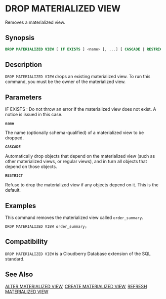 # DROP MATERIALIZED VIEW

Removes a materialized view.

## Synopsis

```sql
DROP MATERIALIZED VIEW [ IF EXISTS ] <name> [, ...] [ CASCADE | RESTRICT ]
```

## Description

`DROP MATERIALIZED VIEW` drops an existing materialized view. To run this command, you must be the owner of the materialized view.

## Parameters

IF EXISTS
:   Do not throw an error if the materialized view does not exist. A notice is issued in this case.

**`name`**

The name (optionally schema-qualified) of a materialized view to be dropped.

**`CASCADE`**

Automatically drop objects that depend on the materialized view (such as other materialized views, or regular views), and in turn all objects that depend on those objects.

**`RESTRICT`**

Refuse to drop the materialized view if any objects depend on it. This is the default.

## Examples

This command removes the materialized view called `order_summary`.

```
DROP MATERIALIZED VIEW order_summary;
```

## Compatibility

`DROP MATERIALIZED VIEW` is a Cloudberry Database extension of the SQL standard.

## See Also

[ALTER MATERIALIZED VIEW](/docs/sql-statements/sql-statement-alter-materialized-view.md), [CREATE MATERIALIZED VIEW](/docs/sql-statements/sql-statement-create-materialized-view.md), [REFRESH MATERIALIZED VIEW](/docs/sql-statements/sql-statement-refresh-materialized-view.md)



